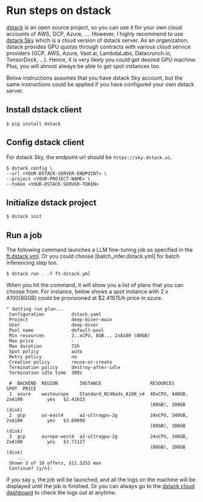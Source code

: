 # Run steps on dstack

[dstack](https://dstack.ai/) is an open source project, so you can use it for your own cloud accounts of AWS, GCP, Azure, .... However, I highly recommend to use [dstack Sky](https://sky.dstack.ai/) which is a cloud version of dstack server. As an organization, dstack provides GPU quotas through contracts with various cloud service providers (GCP, AWS, Azure, Vast.ai, LambdaLabs, Datacrunch.io, TensorDock, ...). Hence, it is very likely you could get desired GPU machine. Plus, you will almost always be able to get spot instances too.

Below instructions assumes that you have dstack Sky account, but the same instructions could be applied if you have configured your own dstack server.

## Install dstack client

```console
$ pip install dstack
```

## Config dstack client

For dstack Sky, the endpoint url should be `https://sky.dstack.ai`.

```console
$ dstack config \
--url <YOUR-DSTACK-SERVER-ENDPOINT> \
--project <YOUR-PROJECT-NAME> \
--token <YOUR-DSTACK-SERVER-TOKEN>
```

## Initialize dstack project

```console
$ dstack init
```

## Run a job

The following command launches a LLM fine-tuning job as specified in the [ft.dstack.yml](ft.dstack.yml). Or you could choose [batch_infer.dstack.yml] for batch inferencing step too.

```console
$ dstack run . -f ft.dstack.yml
```

When you hit the command, it will show you a list of plans that you can choose from. For instance, below shows a spot instance with 2 x A100(80GB) could be provisioned at $2.41615/h price in azure. 

```console
⠋ Getting run plan...
 Configuration          dstack.yaml                   
 Project                deep-diver-main               
 User                   deep-diver                    
 Pool name              default-pool                  
 Min resources          2..xCPU, 8GB.., 2xA100 (80GB) 
 Max price              -                             
 Max duration           72h                           
 Spot policy            auto                          
 Retry policy           no                            
 Creation policy        reuse-or-create               
 Termination policy     destroy-after-idle            
 Termination idle time  300s                          

 #  BACKEND  REGION        INSTANCE                  RESOURCES                     SPOT  PRICE      
 1  azure    westeurope    Standard_NC48ads_A100_v4  48xCPU, 440GB, 2xA100         yes   $2.41615   
                                                     (80GB), 100GB (disk)                           
 2  gcp      us-east4      a2-ultragpu-2g            24xCPU, 340GB, 2xA100         yes   $3.69698   
                                                     (80GB), 100GB (disk)                           
 3  gcp      europe-west4  a2-ultragpu-2g            24xCPU, 340GB, 2xA100         yes   $3.71127   
                                                     (80GB), 100GB (disk)                           
    ...                                                                                             
 Shown 3 of 10 offers, $11.3251 max
 Continue? [y/n]: 
```

If you say `y`, the job will be launched, and all the logs on the machine will be displayed until the job is finished. Or you can always go to the [dstack cloud dashboard](https://sky.dstack.ai/runs) to check the logs out at anytime.
